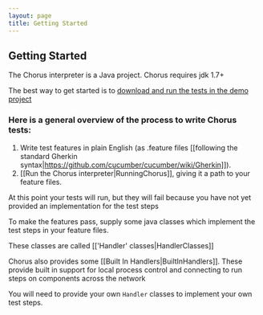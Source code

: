 ```yaml
---
layout: page
title: Getting Started
---
```


## Getting Started

The Chorus interpreter is a Java project.
Chorus requires jdk 1.7+

The best way to get started is to [download and run the tests in the demo project](https://github.com/chorusbdd/chorus-demo)

### Here is a general overview of the process to write Chorus tests:

1. Write test features in plain English (as .feature files [[following the standard Gherkin syntax|https://github.com/cucumber/cucumber/wiki/Gherkin]]).
2. [[Run the Chorus interpreter|RunningChorus]], giving it a path to your feature files.

At this point your tests will run, but they will fail because you have not yet provided an implementation for the test steps

To make the features pass, supply some java classes which implement the test steps in your feature files.

These classes are called [['Handler' classes|HandlerClasses]]

Chorus also provides some [[Built In Handlers|BuiltInHandlers]].
These provide built in support for local process control and connecting to run steps on components across the network

You will need to provide your own `Handler` classes to implement your own test steps.




